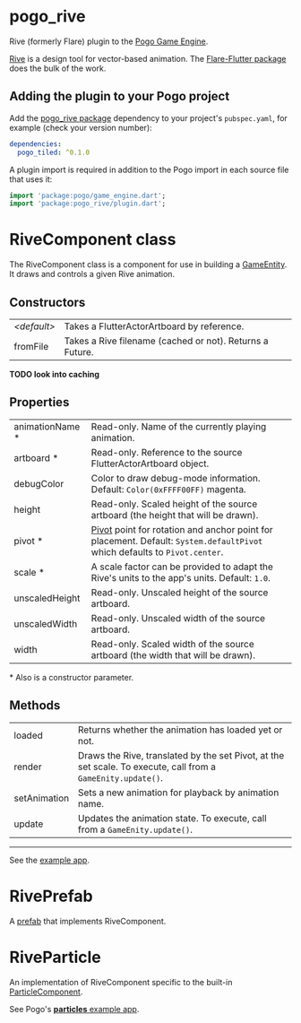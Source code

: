 # pogo_rive

Rive (formerly Flare) plugin to the [Pogo Game Engine](https://pub.dev/packages/pogo).

[Rive](https://rive.app/) is a design tool for vector-based animation.  The [Flare-Flutter package](https://pub.dev/packages/flare_flutter) does the bulk of the work.

## Adding the plugin to your Pogo project

Add the [pogo_rive package](https://pub.dev/packages/pogo_rive) dependency to your project's `pubspec.yaml`, for example (check your version number):

```yaml
dependencies:
  pogo_tiled: ^0.1.0
```

A plugin import is required in addition to the Pogo import in each source file that uses it:

```dart
import 'package:pogo/game_engine.dart';
import 'package:pogo_rive/plugin.dart';
```

# RiveComponent class

The RiveComponent class is a component for use in building a [GameEntity](https://github.com/juanitogan/pogo/blob/master/doc/game_entity.md).  It draws and controls a given Rive animation.

## Constructors

| | |
| :-- | :-- |
| _\<default\>_ | Takes a FlutterActorArtboard by reference. |
| fromFile      | Takes a Rive filename (cached or not).  Returns a Future. |

**TODO look into caching**

## Properties

| | |
| :-- | :-- |
| animationName * | Read-only.  Name of the currently playing animation. |
| artboard      * | Read-only.  Reference to the source FlutterActorArtboard object. |
| debugColor      | Color to draw debug-mode information.  Default: `Color(0xFFFF00FF)` magenta. |
| height          | Read-only.  Scaled height of the source artboard (the height that will be drawn). |
| pivot         * | [Pivot](/doc/pivot.md) point for rotation and anchor point for placement.  Default: `System.defaultPivot` which defaults to `Pivot.center`. |
| scale         * | A scale factor can be provided to adapt the Rive's units to the app's units.  Default: `1.0`. |
| unscaledHeight  | Read-only.  Unscaled height of the source artboard. |
| unscaledWidth   | Read-only.  Unscaled width of the source artboard. |
| width           | Read-only.  Scaled width of the source artboard (the width that will be drawn). |

\* Also is a constructor parameter.

## Methods

| | |
| :-- | :-- |
| loaded       | Returns whether the animation has loaded yet or not. |
| render       | Draws the Rive, translated by the set Pivot, at the set scale.  To execute, call from a `GameEnity.update()`. |
| setAnimation | Sets a new animation for playback by animation name. |
| update       | Updates the animation state.  To execute, call from a `GameEnity.update()`. |

----

See the [example app](example/lib/main.dart).

# RivePrefab

A [prefab](https://github.com/juanitogan/pogo/blob/master/doc/prefabs.md) that implements RiveComponent.

# RiveParticle

An implementation of RiveComponent specific to the built-in [ParticleComponent](https://github.com/juanitogan/pogo/blob/master/doc/components/particle.md).

See Pogo's [**particles** example app](https://github.com/juanitogan/pogo/blob/master/doc/examples/particles/lib/main.dart).
